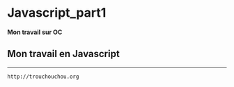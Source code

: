 # Javascript_part1
 **Mon travail  sur OC**
 
 Mon travail en Javascript
-----------------------------

-------------------------------

    http://trouchouchou.org
